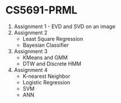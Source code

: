 # CS5691-PRML

1. Assignment 1 - EVD and SVD on an image
2. Assignment 2
    - Least Square Regression
    - Bayesian Classifier
3. Assignment 3
    - KMeans and GMM
    - DTW and Discrete HMM
4. Assignment 4
    - K-nearest Neighbor
    - Logistic Regression
    - SVM
    - ANN
